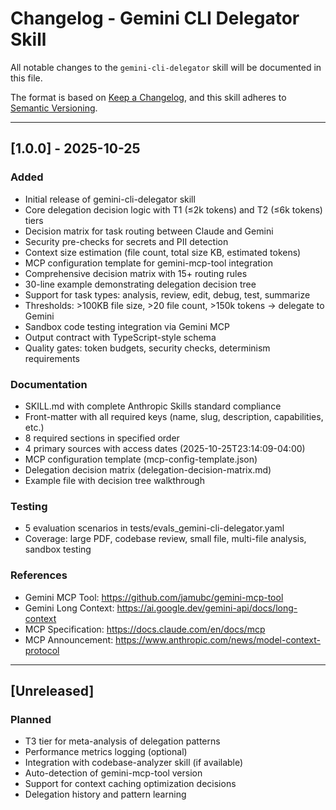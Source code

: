 # Changelog - Gemini CLI Delegator Skill

All notable changes to the `gemini-cli-delegator` skill will be documented in this file.

The format is based on [Keep a Changelog](https://keepachangelog.com/en/1.0.0/),
and this skill adheres to [Semantic Versioning](https://semver.org/spec/v2.0.0.html).

---

## [1.0.0] - 2025-10-25

### Added
- Initial release of gemini-cli-delegator skill
- Core delegation decision logic with T1 (≤2k tokens) and T2 (≤6k tokens) tiers
- Decision matrix for task routing between Claude and Gemini
- Security pre-checks for secrets and PII detection
- Context size estimation (file count, total size KB, estimated tokens)
- MCP configuration template for gemini-mcp-tool integration
- Comprehensive decision matrix with 15+ routing rules
- 30-line example demonstrating delegation decision tree
- Support for task types: analysis, review, edit, debug, test, summarize
- Thresholds: >100KB file size, >20 file count, >150k tokens → delegate to Gemini
- Sandbox code testing integration via Gemini MCP
- Output contract with TypeScript-style schema
- Quality gates: token budgets, security checks, determinism requirements

### Documentation
- SKILL.md with complete Anthropic Skills standard compliance
- Front-matter with all required keys (name, slug, description, capabilities, etc.)
- 8 required sections in specified order
- 4 primary sources with access dates (2025-10-25T23:14:09-04:00)
- MCP configuration template (mcp-config-template.json)
- Delegation decision matrix (delegation-decision-matrix.md)
- Example file with decision tree walkthrough

### Testing
- 5 evaluation scenarios in tests/evals_gemini-cli-delegator.yaml
- Coverage: large PDF, codebase review, small file, multi-file analysis, sandbox testing

### References
- Gemini MCP Tool: https://github.com/jamubc/gemini-mcp-tool
- Gemini Long Context: https://ai.google.dev/gemini-api/docs/long-context
- MCP Specification: https://docs.claude.com/en/docs/mcp
- MCP Announcement: https://www.anthropic.com/news/model-context-protocol

---

## [Unreleased]

### Planned
- T3 tier for meta-analysis of delegation patterns
- Performance metrics logging (optional)
- Integration with codebase-analyzer skill (if available)
- Auto-detection of gemini-mcp-tool version
- Support for context caching optimization decisions
- Delegation history and pattern learning
